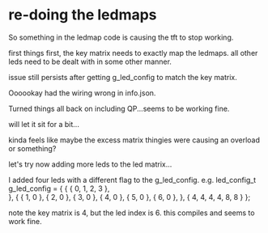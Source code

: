 # re-doing the ledmaps

So something in the ledmap code is causing the tft to stop working.

first things first, the key matrix needs to exactly map the ledmaps.
all other leds need to be dealt with in some other manner.

issue still persists after getting g_led_config to match the key matrix.

Oooookay had the wiring wrong in info.json.

Turned things all back on including QP...seems to be working fine.

will let it sit for a bit...

kinda feels like maybe the excess matrix thingies were causing an overload or something?

let's try now adding more leds to the led matrix...

I added four leds with a different flag to the g_led_config.
e.g.
led_config_t g_led_config = {
    {
        { 0,  1,  2,  3  },  
    },
    {
        { 1,   0 }, { 2,   0 }, {  3,   0 }, {  4,   0 }, {  5,   0 }, {   6,   0 },
    },
    {
            4, 4, 4, 4, 8, 8
    }
};

note the key matrix is 4, but the led index is 6.  this compiles and seems to work fine.


